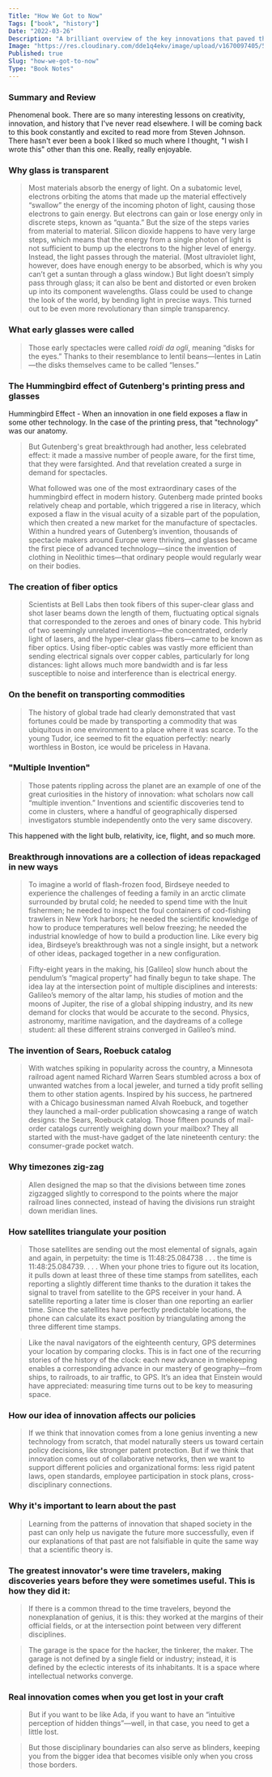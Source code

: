 ```yaml
---
Title: "How We Got to Now"
Tags: ["book", "history"]
Date: "2022-03-26"
Description: "A brilliant overview of the key innovations that paved the way for others to build upon. Truly explains 'how we got to now.'"
Image: "https://res.cloudinary.com/dde1q4ekv/image/upload/v1670097405/512mgCAgJQL_p7z8qj.jpg"
Published: true
Slug: "how-we-got-to-now"
Type: "Book Notes"
---
```

### Summary and Review
Phenomenal book. There are so many interesting lessons on creativity, innovation, and history that I've never read elsewhere. I will be coming back to this book constantly and excited to read more from Steven Johnson. There hasn't ever been a book I liked so much where I thought, "I wish I wrote this" other than this one. Really, really enjoyable.

### Why glass is transparent
> Most materials absorb the energy of light. On a subatomic level, electrons orbiting the atoms that made up the material effectively “swallow” the energy of the incoming photon of light, causing those electrons to gain energy. But electrons can gain or lose energy only in discrete steps, known as “quanta.” But the size of the steps varies from material to material. Silicon dioxide happens to have very large steps, which means that the energy from a single photon of light is not sufficient to bump up the electrons to the higher level of energy. Instead, the light passes through the material. (Most ultraviolet light, however, does have enough energy to be absorbed, which is why you can’t get a suntan through a glass window.) But light doesn’t simply pass through glass; it can also be bent and distorted or even broken up into its component wavelengths. Glass could be used to change the look of the world, by bending light in precise ways. This turned out to be even more revolutionary than simple transparency.

### What early glasses were called
> Those early spectacles were called *roidi da ogli*, meaning “disks for the eyes.” Thanks to their resemblance to lentil beans—lentes in Latin—the disks themselves came to be called “lenses.”

### The Hummingbird effect of Gutenberg's printing press and glasses
Hummingbird Effect - When an innovation in one field exposes a flaw in some other technology. In the case of the printing press, that "technology" was our anatomy.

> But Gutenberg's great breakthrough had another, less celebrated effect: it made a massive number of people aware, for the first time, that they were farsighted. And that revelation created a surge in demand for spectacles.
> 
> What followed was one of the most extraordinary cases of the hummingbird effect in modern history. Gutenberg made printed books relatively cheap and portable, which triggered a rise in literacy, which exposed a flaw in the visual acuity of a sizable part of the population, which then created a new market for the manufacture of spectacles. Within a hundred years of Gutenberg’s invention, thousands of spectacle makers around Europe were thriving, and glasses became the first piece of advanced technology—since the invention of clothing in Neolithic times—that ordinary people would regularly wear on their bodies.

### The creation of fiber optics
> Scientists at Bell Labs then took fibers of this super-clear glass and shot laser beams down the length of them, fluctuating optical signals that corresponded to the zeroes and ones of binary code. This hybrid of two seemingly unrelated inventions—the concentrated, orderly light of lasers, and the hyper-clear glass fibers—came to be known as fiber optics. Using fiber-optic cables was vastly more efficient than sending electrical signals over copper cables, particularly for long distances: light allows much more bandwidth and is far less susceptible to noise and interference than is electrical energy.

### On the benefit on transporting commodities
> The history of global trade had clearly demonstrated that vast fortunes could be made by transporting a commodity that was ubiquitous in one environment to a place where it was scarce. To the young Tudor, ice seemed to fit the equation perfectly: nearly worthless in Boston, ice would be priceless in Havana.

### "Multiple Invention"
> Those patents rippling across the planet are an example of one of the great curiosities in the history of innovation: what scholars now call “multiple invention.” Inventions and scientific discoveries tend to come in clusters, where a handful of geographically dispersed investigators stumble independently onto the very same discovery.

This happened with the light bulb, relativity, ice, flight, and so much more.

### Breakthrough innovations are a collection of ideas repackaged in new ways

 > To imagine a world of flash-frozen food, Birdseye needed to experience the challenges of feeding a family in an arctic climate surrounded by brutal cold; he needed to spend time with the Inuit fishermen; he needed to inspect the foul containers of cod-fishing trawlers in New York harbors; he needed the scientific knowledge of how to produce temperatures well below freezing; he needed the industrial knowledge of how to build a production line. Like every big idea, Birdseye’s breakthrough was not a single insight, but a network of other ideas, packaged together in a new configuration.

 > Fifty-eight years in the making, his [Galileo] slow hunch about the pendulum’s “magical property” had finally begun to take shape. The idea lay at the intersection point of multiple disciplines and interests: Galileo’s memory of the altar lamp, his studies of motion and the moons of Jupiter, the rise of a global shipping industry, and its new demand for clocks that would be accurate to the second. Physics, astronomy, maritime navigation, and the daydreams of a college student: all these different strains converged in Galileo’s mind.

### The invention of Sears, Roebuck catalog
> With watches spiking in popularity across the country, a Minnesota railroad agent named Richard Warren Sears stumbled across a box of unwanted watches from a local jeweler, and turned a tidy profit selling them to other station agents. Inspired by his success, he partnered with a Chicago businessman named Alvah Roebuck, and together they launched a mail-order publication showcasing a range of watch designs: the Sears, Roebuck catalog. Those fifteen pounds of mail-order catalogs currently weighing down your mailbox? They all started with the must-have gadget of the late nineteenth century: the consumer-grade pocket watch.

### Why timezones zig-zag
> Allen designed the map so that the divisions between time zones zigzagged slightly to correspond to the points where the major railroad lines connected, instead of having the divisions run straight down meridian lines.

### How satellites triangulate your position
> Those satellites are sending out the most elemental of signals, again and again, in perpetuity: the time is 11:48:25.084738 . . . the time is 11:48:25.084739. . . . When your phone tries to figure out its location, it pulls down at least three of these time stamps from satellites, each reporting a slightly different time thanks to the duration it takes the signal to travel from satellite to the GPS receiver in your hand. A satellite reporting a later time is closer than one reporting an earlier time. Since the satellites have perfectly predictable locations, the phone can calculate its exact position by triangulating among the three different time stamps.

> Like the naval navigators of the eighteenth century, GPS determines your location by comparing clocks. This is in fact one of the recurring stories of the history of the clock: each new advance in timekeeping enables a corresponding advance in our mastery of geography—from ships, to railroads, to air traffic, to GPS. It’s an idea that Einstein would have appreciated: measuring time turns out to be key to measuring space.

### How our idea of innovation affects our policies
> If we think that innovation comes from a lone genius inventing a new technology from scratch, that model naturally steers us toward certain policy decisions, like stronger patent protection. But if we think that innovation comes out of collaborative networks, then we want to support different policies and organizational forms: less rigid patent laws, open standards, employee participation in stock plans, cross-disciplinary connections.

### Why it's important to learn about the past
> Learning from the patterns of innovation that shaped society in the past can only help us navigate the future more successfully, even if our explanations of that past are not falsifiable in quite the same way that a scientific theory is.

### The greatest innovator's were time travelers, making discoveries years before they were sometimes useful. This is how they did it:
> If there is a common thread to the time travelers, beyond the nonexplanation of genius, it is this: they worked at the margins of their official fields, or at the intersection point between very different disciplines.

> The garage is the space for the hacker, the tinkerer, the maker. The garage is not defined by a single field or industry; instead, it is defined by the eclectic interests of its inhabitants. It is a space where intellectual networks converge.

### Real innovation comes when you get lost in your craft
>But if you want to be like Ada, if you want to have an “intuitive perception of hidden things”—well, in that case, you need to get a little lost.

>But those disciplinary boundaries can also serve as blinders, keeping you from the bigger idea that becomes visible only when you cross those borders.